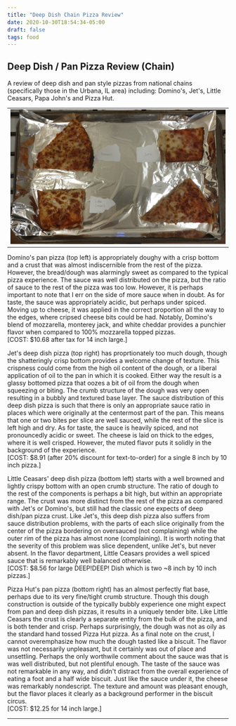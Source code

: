 ```yaml
---
title: "Deep Dish Chain Pizza Review"
date: 2020-10-30T18:54:34-05:00
draft: false
tags: food
---
```



## Deep Dish / Pan Pizza Review (Chain)

A review of deep dish and pan style pizzas from national chains (specifically those in the Urbana, IL area) including: Domino's, Jet's, Little Ceasars, Papa John's and Pizza Hut.

<table style="width:100%">
  <tr>
    <td>
      <img src="/media/topics/random/food_reviews/DeepDishPanChain.jpg">
    </td>
  </tr>
</table>

<span class="themecolor">Domino's</span> pan pizza (top left) is appropriately doughy with a crisp bottom and a crust that was almost indiscernible from the rest of the pizza.
However, the bread/dough was alarmingly sweet as compared to the typical pizza experience.
The sauce was well distributed on the pizza, but the ratio of sauce to the rest of the pizza was too low.
However, it is perhaps important to note that I err on the side of more sauce when in doubt.
As for taste, the sauce was appropriately acidic, but perhaps under spiced.
Moving up to cheese, it was applied in the correct proportion all the way to the edges, where cripsed cheese bits could be had.
Notably, Domino's blend of mozzarella, monterey jack, and white cheddar provides a punchier flavor when compared to 100% mozzarella topped pizzas.
<br>
[COST: $10.68 after tax for 14 inch large.]

<span class="themecolor">Jet's</span> deep dish pizza (top right) has proprtionately too much dough, though the shatteringly crisp bottom provides a welcome change of texture.
This crispness could come from the high oil content of the dough, or a liberal application of oil to the pan in which it is cooked.
Either way the result is a glassy bottomed pizza that oozes a bit of oil from the dough when squeezing or biting.
The crumb structure of the dough was very open resulting in a bubbly and textured base layer.
The sauce distribution of this deep dish pizza is such that there is only an appropriate sauce ratio in places which were originally at the centermost part of the pan.
This means that one or two bites per slice are well sauced, while the rest of the slice is left high and dry.
As for taste, the sauce is heavily spiced, and not pronouncedly acidic or sweet.
The cheese is laid on thick to the edges, where it is well crisped.
However, the muted flavor puts it solidly in the background of the experience.
<br>
[COST: $8.91 (after 20% discount for text-to-order) for a single 8 inch by 10 inch pizza.]

<span class="themecolor">Little Ceasars'</span> deep dish pizza (bottom left) starts with a well browned and lightly crispy bottom with an open crumb structure.
The ratio of dough to the rest of the components is perhaps a bit high, but within an appropriate range.
The crust was more distinct from the rest of the pizza as compared with Jet's or Domino's, but still had the classic one expects of deep dish/pan pizza crust.
Like Jet's, this deep dish pizza also suffers from sauce distribution problems, with the parts of each slice originally from the center of the pizza bordering on oversauced (not complaining) while the outer rim of the pizza has almost none (complaining).
It is worth noting that the severity of this problem was slice dependent, unlike Jet's, but never absent.
In the flavor department, Little Ceasars provides a well spiced sauce that is remarkably well balanced otherwise.
<br>
[COST: $8.56 for large DEEP!DEEP! Dish which is two ~8 inch by 10 inch pizzas.]

<span class="themecolor">Pizza Hut's</span> pan pizza (bottom right) has an almost perfectly flat base, perhaps due to its very fine/tight crumb structure.
Though this dough construction is outside of the typically bubbly experience one might expect from pan and deep dish pizzas, it results in a uniquely tender bite.
Like Little Ceasars the crust is clearly a separate entity from the bulk of the pizza, and is both tender and crisp.
Perhaps surprisingly, the dough was not as oily as the standard hand tossed Pizza Hut pizza.
As a final note on the crust, I cannot overemphasize how much the dough tasted like a biscuit.
The flavor was not necessarily unpleasant, but it certainly was out of place and unsettling.
Perhaps the only worthwile comment about the sauce was that is was well distributed, but not plentiful enough.
The taste of the sauce was not remarkable in any way, and didn't distract from the overall experience of eating a foot and a half wide biscuit.
Just like the sauce under it, the cheese was remarkably nondescript. The texture and amount was pleasant enough, but the flavor places it clearly as a background performer in the biscuit circus.
<br>
[COST: $12.25 for 14 inch large.]
          
---

